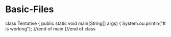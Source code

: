 # Basic-Files
class Tentative {
  public static void main(String[] args) {
    System.ou.println("It is working");
  }//end of main
}//end of class

